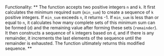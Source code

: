 Functionality: ** The function accepts two positive integers `n` and `k`. It first calculates the minimum required sum (`min_sum`) to create a sequence of `k` positive integers. If `min_sum` exceeds `n`, it returns -1. If `min_sum` is less than or equal to `n`, it calculates how many complete sets of this minimum sum can be formed (`d`) and the remaining value after forming these sets (`remainder`). It then constructs a sequence of `k` integers based on `d`, and if there is any remainder, it increments the last elements of the sequence until the remainder is exhausted. The function ultimately returns this modified sequence. **
